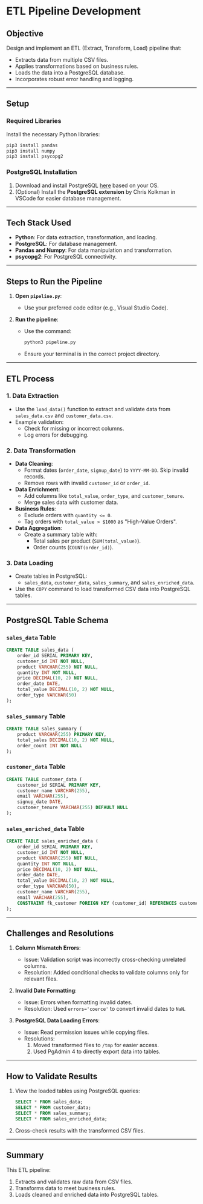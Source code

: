 
# ETL Pipeline Development

## Objective
Design and implement an ETL (Extract, Transform, Load) pipeline that:
- Extracts data from multiple CSV files.
- Applies transformations based on business rules.
- Loads the data into a PostgreSQL database.
- Incorporates robust error handling and logging.

---

## Setup

### Required Libraries
Install the necessary Python libraries:
```bash
pip3 install pandas
pip3 install numpy
pip3 install psycopg2
```

### PostgreSQL Installation
1. Download and install PostgreSQL [here](https://www.postgresql.org/download/) based on your OS.
2. (Optional) Install the **PostgreSQL extension** by Chris Kolkman in VSCode for easier database management.

---

## Tech Stack Used
- **Python**: For data extraction, transformation, and loading.
- **PostgreSQL**: For database management.
- **Pandas and Numpy**: For data manipulation and transformation.
- **psycopg2**: For PostgreSQL connectivity.

---

## Steps to Run the Pipeline

1. **Open `pipeline.py`**:
   - Use your preferred code editor (e.g., Visual Studio Code).
   
2. **Run the pipeline**:
   - Use the command: 
     ```bash
     python3 pipeline.py
     ```
   - Ensure your terminal is in the correct project directory.

---

## ETL Process

### 1. **Data Extraction**
   - Use the `load_data()` function to extract and validate data from `sales_data.csv` and `customer_data.csv`.
   - Example validation:
     - Check for missing or incorrect columns.
     - Log errors for debugging.

### 2. **Data Transformation**
   - **Data Cleaning**:
     - Format dates (`order_date`, `signup_date`) to `YYYY-MM-DD`. Skip invalid records.
     - Remove rows with invalid `customer_id` or `order_id`.
   - **Data Enrichment**:
     - Add columns like `total_value`, `order_type`, and `customer_tenure`.
     - Merge sales data with customer data.
   - **Business Rules**:
     - Exclude orders with `quantity <= 0`.
     - Tag orders with `total_value > $1000` as "High-Value Orders".
   - **Data Aggregation**:
     - Create a summary table with:
       - Total sales per product (`SUM(total_value)`).
       - Order counts (`COUNT(order_id)`).

### 3. **Data Loading**
   - Create tables in PostgreSQL:
     - `sales_data`, `customer_data`, `sales_summary`, and `sales_enriched_data`.
   - Use the `COPY` command to load transformed CSV data into PostgreSQL tables.

---

## PostgreSQL Table Schema

### `sales_data` Table
```sql
CREATE TABLE sales_data (
    order_id SERIAL PRIMARY KEY,
    customer_id INT NOT NULL,
    product VARCHAR(255) NOT NULL,
    quantity INT NOT NULL,
    price DECIMAL(10, 2) NOT NULL,
    order_date DATE,
    total_value DECIMAL(10, 2) NOT NULL,
    order_type VARCHAR(50)
);
```

### `sales_summary` Table
```sql
CREATE TABLE sales_summary (
    product VARCHAR(255) PRIMARY KEY,
    total_sales DECIMAL(10, 2) NOT NULL,
    order_count INT NOT NULL
);
```

### `customer_data` Table
```sql
CREATE TABLE customer_data (
    customer_id SERIAL PRIMARY KEY,
    customer_name VARCHAR(255),
    email VARCHAR(255),
    signup_date DATE,
    customer_tenure VARCHAR(255) DEFAULT NULL
);
```

### `sales_enriched_data` Table
```sql
CREATE TABLE sales_enriched_data (
    order_id SERIAL PRIMARY KEY,
    customer_id INT NOT NULL,
    product VARCHAR(255) NOT NULL,
    quantity INT NOT NULL,
    price DECIMAL(10, 2) NOT NULL,
    order_date DATE,
    total_value DECIMAL(10, 2) NOT NULL,
    order_type VARCHAR(50),
    customer_name VARCHAR(255),
    email VARCHAR(255),
    CONSTRAINT fk_customer FOREIGN KEY (customer_id) REFERENCES customer_data(customer_id) ON DELETE CASCADE
);
```

---

## Challenges and Resolutions

1. **Column Mismatch Errors**:
   - Issue: Validation script was incorrectly cross-checking unrelated columns.
   - Resolution: Added conditional checks to validate columns only for relevant files.

2. **Invalid Date Formatting**:
   - Issue: Errors when formatting invalid dates.
   - Resolution: Used `errors='coerce'` to convert invalid dates to `NaN`.

3. **PostgreSQL Data Loading Errors**:
   - Issue: Read permission issues while copying files.
   - Resolutions:
     1. Moved transformed files to `/tmp` for easier access.
     2. Used PgAdmin 4 to directly export data into tables.

---

## How to Validate Results
1. View the loaded tables using PostgreSQL queries:
   ```sql
   SELECT * FROM sales_data;
   SELECT * FROM customer_data;
   SELECT * FROM sales_summary;
   SELECT * FROM sales_enriched_data;
   ```

2. Cross-check results with the transformed CSV files.

---

## Summary

This ETL pipeline:
1. Extracts and validates raw data from CSV files.
2. Transforms data to meet business rules.
3. Loads cleaned and enriched data into PostgreSQL tables.

